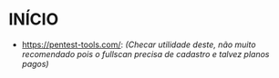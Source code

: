 # INÍCIO 


- https://pentest-tools.com/: 
*(Checar utilidade deste, não muito recomendado pois o fullscan precisa de cadastro e talvez planos pagos)*
